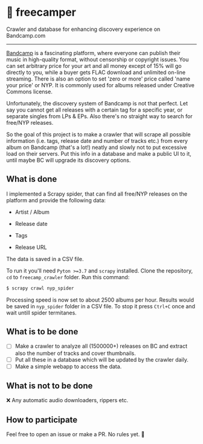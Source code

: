 # 🎵 freecamper

Crawler and database for enhancing discovery experience on Bandcamp.com
***

[Bandcamp](https://bandcamp.com/) is a fascinating platform, where everyone can publish their music in high-quality format, without censorship or copyright issues. You can set arbitrary price for your art and all money except of 15% will go directly to you, while a buyer gets FLAC download and unlimited on-line streaming. There is also an option to set 'zero or more' price called 'name your price' or NYP. It is commonly used for albums released under Creative Commons license.

Unfortunately, the discovery system of Bandcamp is not that perfect. Let say you cannot get all releases with a certain tag for a specific year, or separate singles from LPs & EPs. Also there's no straight way to search for free/NYP releases.

So the goal of this project is to make a crawler that will scrape all possible information (i.e. tags, release date and number of tracks etc.) from every album on Bandcamp (that's a lot!) neatly and slowly not to put excessive load on their servers. Put this info in a database and make a public UI to it, until maybe BC will upgrade its discovery options.

## What is done

I implemented a Scrapy spider, that can find all free/NYP releases on the platform and provide the following data:

* Artist / Album

* Release date

* Tags

* Release URL

The data is saved in a CSV file.

To run it you'll need `Pyton >=3.7` and `scrapy` installed.
Clone the repository, `cd` to `freecamp_crawler` folder.
Run this command:
```bash
$ scrapy crawl nyp_spider
```
Processing speed is now set to about 2500 albums per hour.
Results would be saved in `nyp_spider` folder in a CSV file.
To stop it press `Ctrl+C` once and wait untill spider termitanes. 

## What is to be done

- [ ] Make a crawler to analyze all (1500000+) releases on BC and extract also the number of tracks and cover thumbnails.
- [ ] Put all these in a database which will be updated by the crawler daily.
- [ ] Make a simple webapp to access the data.

## What is not to be done

❌ Any automatic audio downloaders, rippers etc.

## How to participate
Feel free to open an issue or make a PR. No rules yet. 🙂